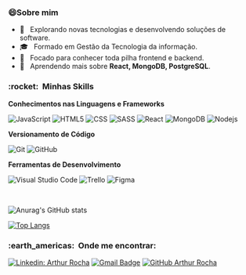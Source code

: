 <!-- ![](https://komarev.com/ghpvc/?username=angeloengcomp&color=006bed) -->

<h3>😄Sobre mim </h3>

- 🤔 &nbsp; Explorando novas tecnologias e desenvolvendo soluções de software.
- 🎓 &nbsp; Formado em Gestão da Tecnologia da informação.
- 💼 &nbsp; Focado para conhecer toda pilha frontend e backend.
- 🌱 &nbsp; Aprendendo mais sobre **React, MongoDB, PostgreSQL**.

<h3> :rocket: &nbsp;Minhas Skills </h3>

**Conhecimentos nas Linguagens e Frameworks**

 
  ![JavaScript](https://img.shields.io/badge/-JavaScript-333333?style=flat&logo=javascript)
  ![HTML5](https://img.shields.io/badge/-HTML5-333333?style=flat&logo=HTML5)
  ![CSS](https://img.shields.io/badge/-CSS-333333?style=flat&logo=CSS3&logoColor=1572B6)
  ![SASS](https://img.shields.io/badge/-SASS-333333?style=flat&logo=Sass&logoColor=e373f1)
  ![React](https://img.shields.io/badge/-React-333333?style=flat&logo=react)
  ![MongoDB](https://img.shields.io/badge/-MongoDB-333333?style=flat&logo=MongoDB)
  ![Nodejs](https://img.shields.io/badge/-Nodejs-333333?style=flat&logo=Nodejs)




**Versionamento de Código**

  ![Git](https://img.shields.io/badge/-Git-333333?style=flat&logo=git)
  ![GitHub](https://img.shields.io/badge/-GitHub-333333?style=flat&logo=github)

**Ferramentas de Desenvolvimento**

  ![Visual Studio Code](https://img.shields.io/badge/-Visual%20Studio%20Code-333333?style=flat&logo=visual-studio-code&logoColor=007ACC) 
  ![Trello](https://img.shields.io/badge/-Trello-333333?style=flat&logo=trello&logoColor=007ACC)
  ![Figma](https://img.shields.io/badge/-Figma-333333?style=flat&logo=figma&logoColor=007ACC)

<br/>


![Anurag's GitHub stats](https://github-readme-stats.vercel.app/api?username=ArthurMaciel95&show_icons=true&theme=tokyonight)

[![Top Langs](https://github-readme-stats.vercel.app/api/top-langs/?username=ArthurMaciel95&layout=compact&theme=tokyonight)](https://github.com/angeloengcomp/github-readme-stats)

<h3> :earth_americas: &nbsp;Onde me encontrar: </h3> 

[![Linkedin: Arthur Rocha](https://img.shields.io/badge/-ArthurRocha95-blue?style=flat-square&logo=Linkedin&logoColor=white&link=https://www.linkedin.com/in/arthur-rocha-3bb8021a0/)](https://www.linkedin.com/in/arthur-rocha-3bb8021a0/)
[![Gmail Badge](https://img.shields.io/badge/-contato@angeloricardo.tech-006bed?style=flat-square&logo=Gmail&logoColor=white&link=mailto:arthurnmrocha@gmail.com)](mailto:arthurnmrocha@gmail.com)
[![GitHub Arthur Rocha]( https://img.shields.io/github/followers/ArthurMaciel95?label=follow&style=social)](https://github.com/ArthurMaciel95)
